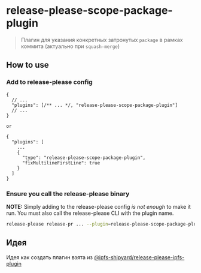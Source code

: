 # release-please-scope-package-plugin

> Плагин для указания конкретных затронутых `package` в рамках коммита (актуально при `squash-merge`)


## How to use

### Add to release-please config

```jsonc
{
  // ...
  "plugins": [/** ... */, "release-please-scope-package-plugin"]
  // ...
}

or

{
  "plugins": [
    ...
    {
      "type": "release-please-scope-package-plugin",
      "fixMultilineFirstLine": true
    }
  ]
}
```

### Ensure you call the release-please binary

**NOTE:** Simply adding to the release-please config *is not enough* to make it run. You must also call the release-please CLI with the plugin name.

```bash
release-please release-pr ... --plugin=release-please-scope-package-plugin
```

## Идея

Идея как создать плагин взята из [@ipfs-shipyard/release-please-ipfs-plugin](https://github.com/ipfs-shipyard/release-please-ipfs-plugin)
